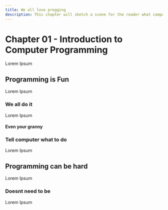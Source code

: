 ```yaml
---
title: We all love progging
description: This chapter will sketch a scene for the reader what computer programming is all about. It will introduce terms such as application, compiler, interpreter and such.
---
```


# Chapter 01 - Introduction to Computer Programming

Lorem Ipsum

## Programming is Fun

Lorem Ipsum

### We all do it

Lorem Ipsum

#### Even your granny

### Tell computer what to do

Lorem Ipsum

## Programming can be hard

Lorem Ipsum

### Doesnt need to be

Lorem Ipsum

